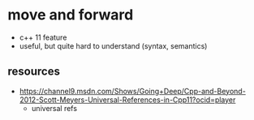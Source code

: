 # move and forward 

 - c++ 11 feature 
 - useful, but quite hard to understand (syntax, semantics) 

## resources 

 - https://channel9.msdn.com/Shows/Going+Deep/Cpp-and-Beyond-2012-Scott-Meyers-Universal-References-in-Cpp11?ocid=player
   - universal refs 




